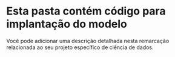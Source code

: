 # Esta pasta contém código para implantação do modelo

Você pode adicionar uma descrição detalhada nesta remarcação relacionada ao seu projeto específico de ciência de dados.
